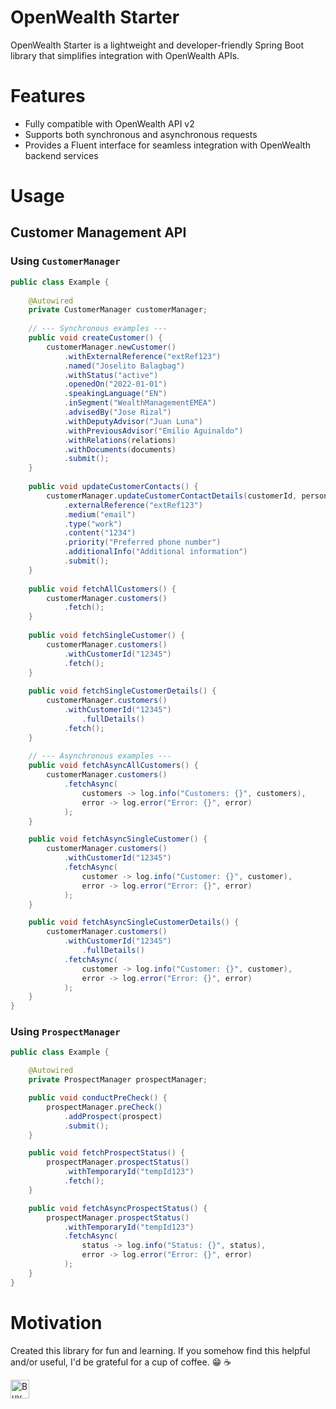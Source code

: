 # OpenWealth Starter


OpenWealth Starter is a lightweight and developer-friendly Spring Boot library that simplifies integration with OpenWealth APIs.

# Features
- Fully compatible with OpenWealth API v2
- Supports both synchronous and asynchronous requests
- Provides a Fluent interface for seamless integration with OpenWealth backend services

# Usage
## Customer Management API

### Using `CustomerManager`
```java
public class Example {
    
    @Autowired
    private CustomerManager customerManager;
    
    // --- Synchronous examples ---
    public void createCustomer() {
        customerManager.newCustomer()
            .withExternalReference("extRef123")
            .named("Joselito Balagbag")
            .withStatus("active")
            .openedOn("2022-01-01")
            .speakingLanguage("EN")
            .inSegment("WealthManagementEMEA")
            .advisedBy("Jose Rizal")
            .withDeputyAdvisor("Juan Luna")
            .withPreviousAdvisor("Emilio Aguinaldo")
            .withRelations(relations)
            .withDocuments(documents)
            .submit();
    }
    
    public void updateCustomerContacts() {
        customerManager.updateCustomerContactDetails(customerId, personId)
            .externalReference("extRef123")
            .medium("email")
            .type("work")
            .content("1234")
            .priority("Preferred phone number")
            .additionalInfo("Additional information")
            .submit();
    }
    
    public void fetchAllCustomers() {
        customerManager.customers()
            .fetch();
    }
    
    public void fetchSingleCustomer() {
        customerManager.customers()
            .withCustomerId("12345")
            .fetch();
    }
    
    public void fetchSingleCustomerDetails() {
        customerManager.customers()
            .withCustomerId("12345")
                .fullDetails()
            .fetch();
    }
    
    // --- Asynchronous examples ---
    public void fetchAsyncAllCustomers() {
        customerManager.customers()
            .fetchAsync(
                customers -> log.info("Customers: {}", customers), 
                error -> log.error("Error: {}", error)
            );
    }

    public void fetchAsyncSingleCustomer() {
        customerManager.customers()
            .withCustomerId("12345")
            .fetchAsync(
                customer -> log.info("Customer: {}", customer),
                error -> log.error("Error: {}", error)
            );
    }

    public void fetchAsyncSingleCustomerDetails() {
        customerManager.customers()
            .withCustomerId("12345")
                .fullDetails()
            .fetchAsync(
                customer -> log.info("Customer: {}", customer),
                error -> log.error("Error: {}", error)
            );
    }
}
```

### Using `ProspectManager`

```java
public class Example {

    @Autowired
    private ProspectManager prospectManager;

    public void conductPreCheck() {
        prospectManager.preCheck()
            .addProspect(prospect)
            .submit();
    }

    public void fetchProspectStatus() {
        prospectManager.prospectStatus()
            .withTemporaryId("tempId123")
            .fetch();
    }

    public void fetchAsyncProspectStatus() {
        prospectManager.prospectStatus()
            .withTemporaryId("tempId123")
            .fetchAsync(
                status -> log.info("Status: {}", status),
                error -> log.error("Error: {}", error)
            );
    }
}
```


# Motivation
Created this library for fun and learning. If you somehow find this helpful and/or useful, I'd be grateful for a cup of coffee. :grin: :coffee:

<a href='https://ko-fi.com/acltabontabon' target='_blank'><img style='height:30px;' src='https://az743702.vo.msecnd.net/cdn/kofi3.png?v=1' border='0' alt='Buy Me a Coffee at ko-fi.com'></a>

